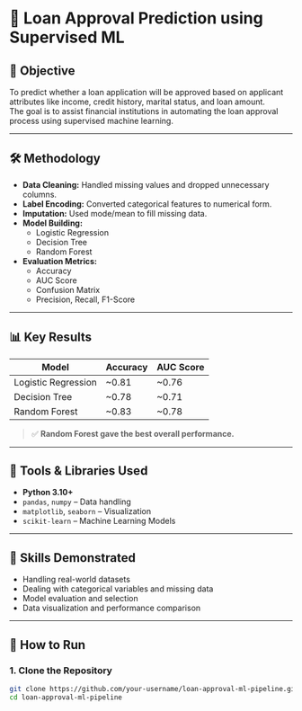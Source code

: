 # 📌 Loan Approval Prediction using Supervised ML

## 🧠 Objective

To predict whether a loan application will be approved based on applicant attributes like income, credit history, marital status, and loan amount.  
The goal is to assist financial institutions in automating the loan approval process using supervised machine learning.

---

## 🛠️ Methodology

- **Data Cleaning:** Handled missing values and dropped unnecessary columns.  
- **Label Encoding:** Converted categorical features to numerical form.  
- **Imputation:** Used mode/mean to fill missing data.  
- **Model Building:**
  - Logistic Regression  
  - Decision Tree  
  - Random Forest  
- **Evaluation Metrics:**
  - Accuracy  
  - AUC Score  
  - Confusion Matrix  
  - Precision, Recall, F1-Score  

---

## 📊 Key Results

| Model               | Accuracy | AUC Score |
|--------------------|----------|-----------|
| Logistic Regression| ~0.81    | ~0.76     |
| Decision Tree      | ~0.78    | ~0.71     |
| Random Forest      | ~0.83    | ~0.78     |

> ✅ **Random Forest gave the best overall performance.**

---

## 🧰 Tools & Libraries Used

- **Python 3.10+**
- `pandas`, `numpy` – Data handling  
- `matplotlib`, `seaborn` – Visualization  
- `scikit-learn` – Machine Learning Models  

---

## 🧠 Skills Demonstrated

- Handling real-world datasets  
- Dealing with categorical variables and missing data  
- Model evaluation and selection  
- Data visualization and performance comparison  

---

## 🚀 How to Run

### 1. Clone the Repository

```bash
git clone https://github.com/your-username/loan-approval-ml-pipeline.git
cd loan-approval-ml-pipeline
